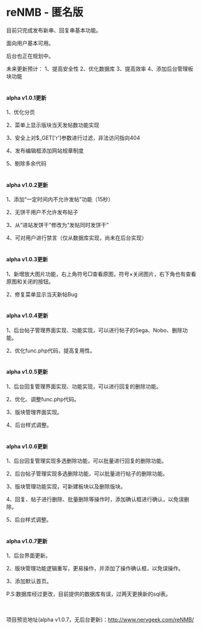 # reNMB - 匿名版

目前只完成发布新串、回复串基本功能。

面向用户基本可用。

后台也正在规划中。

未来更新预计：
1、提高安全性
2、优化数据库
3、提高效率
4、添加后台管理板块功能
</br></br>
<h4>alpha v1.0.1更新</h4>

1、优化分页

2、菜单上显示版块当天发帖数功能实现

3、安全上对$_GET['r']参数进行过滤，非法访问指向404

4、发布编辑框添加网站规章制度

5、剔除多余代码
</br></br>
<h4>alpha v1.0.2更新</h4>

1、添加“一定时间内不允许发帖”功能（15秒）

2、无饼干用户不允许发布帖子

3、从“进站发饼干”修改为“发帖同时发饼干”

4、可对用户进行禁言（仅从数据库实现，尚未在后台实现）
</br></br>
<h4>alpha v1.0.3更新</h4>

1、新增放大图片功能，右上角符号□查看原图，符号×关闭图片，右下角也有查看原图和关闭的按钮。

2、修复菜单显示当天新帖Bug
</br></br>
<h4>alpha v1.0.4更新</h4>

1、后台帖子管理界面实现、功能实现，可以进行帖子的Sega、Nobo、删除功能。

2、优化func.php代码，提高复用性。
</br></br>
<h4>alpha v1.0.5更新</h4>

1、后台回复管理界面实现、功能实现，可以进行回复的删除功能。

2、优化、调整func.php代码。

3、版块管理界面实现。

4、后台样式调整。
</br></br>
<h4>alpha v1.0.6更新</h4>

1、后台回复管理实现多选删除功能，可以批量进行回复的删除功能。

2、后台帖子管理实现多选删除功能，可以批量进行帖子的删除功能。

3、版块管理功能实现，可新建板块以及删除版块。

4、回复、帖子进行删除、批量删除等操作时，添加确认框进行确认，以免误删除。

5、后台样式调整。
</br></br>
<h4>alpha v1.0.7更新</h4>

1、后台界面更新。

2、版块管理功能逻辑重写，更易操作，并添加了操作确认框，以免误操作。

3、添加默认首页。

P.S:数据库经过更改，目前提供的数据库有误，过两天更换新的sql表。

</br></br>
项目预览地址(alpha v1.0.7，无后台更新)：http://www.nervgeek.com/reNMB/
